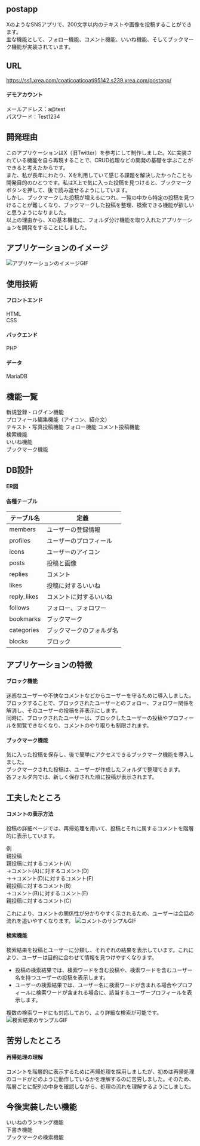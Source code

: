 ## postapp
XのようなSNSアプリで、200文字以内のテキストや画像を投稿することができます。  
主な機能として、フォロー機能、コメント機能、いいね機能、そしてブックマーク機能が実装されています。

## URL
https://ss1.xrea.com/coaticoaticoati95142.s239.xrea.com/postapp/

#### デモアカウント
メールアドレス：a@test  
パスワード：Test1234

## 開発理由
このアプリケーションはX（旧Twitter）を参考にして制作しました。Xに実装されている機能を自ら再現することで、CRUD処理などの開発の基礎を学ぶことができると考えたからです。  
また、私が長年にわたり、Xを利用していて感じる課題を解決したかったことも開発目的のひとつです。私はX上で気に入った投稿を見つけると、ブックマークボタンを押して、後で読み返せるようにしています。  
しかし、ブックマークした投稿が増えるにつれ、一覧の中から特定の投稿を見つけることが難しくなり、ブックマークした投稿を整理、検索できる機能が欲しいと思うようになりました。  
以上の理由から、Xの基本機能に、フォルダ分け機能を取り入れたアプリケーションを開発をすることにしました。

## アプリケーションのイメージ
![アプリケーションのイメージGIF](https://github.com/coaticoaticoati/postapp/assets/150308090/3bbd03ab-cbf0-4b4f-9d36-58ca2e261057)

## 使用技術
#### フロントエンド
HTML  
CSS  
#### バックエンド
PHP 
#### データ
MariaDB

## 機能一覧
新規登録・ログイン機能  
プロフィール編集機能（アイコン、紹介文）  
テキスト・写真投稿機能 
フォロー機能
コメント投稿機能  
検索機能  
いいね機能  
ブックマーク機能  

## DB設計

#### ER図

#### 各種テーブル

| テーブル名 |    定義    |  
| --- | --------- |
| members | ユーザーの登録情報 |  
| profiles | ユーザーのプロフィール |  
| icons | ユーザーのアイコン |  
| posts | 投稿と画像 |  
| replies | コメント|  
| likes | 投稿に対するいいね |  
| reply_likes | コメントに対するいいね |  
| follows | フォロー、フォロワー |  
| bookmarks | ブックマーク |  
| categories | ブックマークのフォルダ名 |  
| blocks | ブロック |  


## アプリケーションの特徴
#### ブロック機能
迷惑なユーザーや不快なコメントなどからユーザーを守るために導入しました。  
ブロックすることで、ブロックされたユーザーとのフォロー、フォロワー関係を解消し、そのユーザーの投稿を非表示にします。  
同時に、ブロックされたユーザーは、ブロックしたユーザーの投稿やプロフィールを閲覧できなくなり、コメントのやり取りも制限されます。

#### ブックマーク機能
気に入った投稿を保存し、後で簡単にアクセスできるブックマーク機能を導入しました。  
ブックマークされた投稿は、ユーザーが作成したフォルダで整理できます。  
各フォルダ内では、新しく保存された順に投稿が表示されます。

## 工夫したところ
#### コメントの表示方法
投稿の詳細ページでは、再帰処理を用いて、投稿とそれに属するコメントを階層的に表示しています。  

例  
親投稿  
親投稿に対するコメント(A)  
→コメント(A)に対するコメント(D)  
→→コメント(D)に対するコメント(F)  
親投稿に対するコメント(B)  
→コメント(B)に対するコメント(E)  
親投稿に対するコメント(C)  

これにより、コメントの関係性が分かりやすく示されるため、ユーザーは会話の流れを追いやすくなります。
![コメントのサンプルGIF](https://github.com/coaticoaticoati/postapp/assets/150308090/25c9b9cd-74af-4131-98f6-69e0a7a90a36)

#### 検索機能
検索結果を投稿とユーザーに分類し、それぞれの結果を表示しています。これにより、ユーザーは目的に合わせて情報を見つけやすくなります。

- 投稿の検索結果では、検索ワードを含む投稿や、検索ワードを含むユーザー名を持つユーザーの投稿を表示します。
- ユーザーの検索結果では、ユーザー名に検索ワードが含まれる場合やプロフィールに検索ワードが含まれる場合に、該当するユーザープロフィールを表示します。  

複数の検索ワードにも対応しており、より詳細な検索が可能です。
![検索結果のサンプルGIF](https://github.com/coaticoaticoati/postapp/assets/150308090/2dbb0c0a-7bdc-4905-86b1-116fde4aaabb)

## 苦労したところ
#### 再帰処理の理解
コメントを階層的に表示するために再帰処理を採用しましたが、初めは再帰処理のコードがどのように動作しているかを理解するのに苦労しました。そのため、階層ごとに配列の中身を確認しながら、処理の流れを理解するようにしました。

## 今後実装したい機能
いいねのランキング機能  
下書き機能  
ブックマークの検索機能

